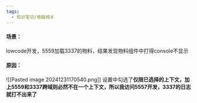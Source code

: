 ```yaml
---
tags:
  - 知识笔记/电脑相关
---
```

#### 场景：

lowcode开发，5559加载3337的物料，结果发现物料组件中打得console不显示

#### 原因：
![[Pasted image 20241231170540.png]]
设置中勾选了**仅限已选择的上下文，加上5559和3337跨域则必然不在一个上下文，所以我访问5557开发，3337的日志就打不出来了**